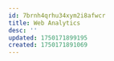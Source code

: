 ```yaml
---
id: 7brnh4qrhu34xym2i8afwcr
title: Web Analytics
desc: ''
updated: 1750171899195
created: 1750171891069
---
```

